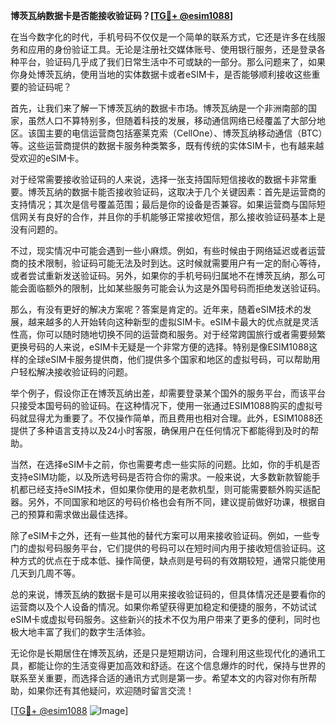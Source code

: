 **博茨瓦纳数据卡是否能接收验证码？[[TG💪+ @esim1088](https://t.me/s/esim1088)]**

在当今数字化的时代，手机号码不仅仅是一个简单的联系方式，它还是许多在线服务和应用的身份验证工具。无论是注册社交媒体账号、使用银行服务，还是登录各种平台，验证码几乎成了我们日常生活中不可或缺的一部分。那么问题来了，如果你身处博茨瓦纳，使用当地的实体数据卡或者eSIM卡，是否能够顺利接收这些重要的验证码呢？

首先，让我们来了解一下博茨瓦纳的数据卡市场。博茨瓦纳是一个非洲南部的国家，虽然人口不算特别多，但随着科技的发展，移动通信网络已经覆盖了大部分地区。该国主要的电信运营商包括塞莱克索（CellOne）、博茨瓦纳移动通信（BTC）等。这些运营商提供的数据卡服务种类繁多，既有传统的实体SIM卡，也有越来越受欢迎的eSIM卡。

对于经常需要接收验证码的人来说，选择一张支持国际短信接收的数据卡非常重要。博茨瓦纳的数据卡能否接收验证码，这取决于几个关键因素：首先是运营商的支持情况；其次是信号覆盖范围；最后是你的设备是否兼容。如果运营商与国际短信网关有良好的合作，并且你的手机能够正常接收短信，那么接收验证码基本上是没有问题的。

不过，现实情况中可能会遇到一些小麻烦。例如，有些时候由于网络延迟或者运营商的技术限制，验证码可能无法及时到达。这时候就需要用户有一定的耐心等待，或者尝试重新发送验证码。另外，如果你的手机号码归属地不在博茨瓦纳，那么可能会面临额外的限制，比如某些服务可能会认为这是外国号码而拒绝发送验证码。

那么，有没有更好的解决方案呢？答案是肯定的。近年来，随着eSIM技术的发展，越来越多的人开始转向这种新型的虚拟SIM卡。eSIM卡最大的优点就是灵活性高，你可以随时随地切换不同的运营商和服务。对于经常跨国旅行或者需要频繁更换号码的人来说，eSIM卡无疑是一个非常方便的选择。特别是像ESIM1088这样的全球eSIM卡服务提供商，他们提供多个国家和地区的虚拟号码，可以帮助用户轻松解决接收验证码的问题。

举个例子，假设你正在博茨瓦纳出差，却需要登录某个国外的服务平台，而该平台只接受本国号码的验证码。在这种情况下，使用一张通过ESIM1088购买的虚拟号码就显得尤为重要了。不仅操作简单，而且费用也相对合理。此外，ESIM1088还提供了多种语言支持以及24小时客服，确保用户在任何情况下都能得到及时的帮助。

当然，在选择eSIM卡之前，你也需要考虑一些实际的问题。比如，你的手机是否支持eSIM功能，以及所选号码是否符合你的需求。一般来说，大多数新款智能手机都已经支持eSIM技术，但如果你使用的是老款机型，则可能需要额外购买适配器。另外，不同国家和地区的号码价格也会有所不同，建议提前做好功课，根据自己的预算和需求做出最佳选择。

除了eSIM卡之外，还有一些其他的替代方案可以用来接收验证码。例如，一些专门的虚拟号码服务平台，它们提供的号码可以在短时间内用于接收短信验证码。这种方式的优点在于成本低、操作简便，缺点则是号码的有效期较短，通常只能使用几天到几周不等。

总的来说，博茨瓦纳的数据卡是可以用来接收验证码的，但具体情况还是要看你的运营商以及个人设备的情况。如果你希望获得更加稳定和便捷的服务，不妨试试eSIM卡或虚拟号码服务。这些新兴的技术不仅为用户带来了更多的便利，同时也极大地丰富了我们的数字生活体验。

无论你是长期居住在博茨瓦纳，还是只是短期访问，合理利用这些现代化的通讯工具，都能让你的生活变得更加高效和舒适。在这个信息爆炸的时代，保持与世界的联系至关重要，而选择合适的通讯方式则是第一步。希望本文的内容对你有所帮助，如果你还有其他疑问，欢迎随时留言交流！

[[TG💪+ @esim1088](https://t.me/s/esim1088) ![Image](https://i.postimg.cc/4NQfJmqS/Snipaste-2025-05-13-00-14-12.png)]